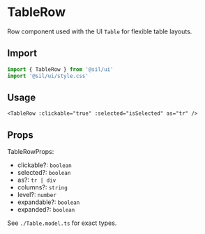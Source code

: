 # TableRow

Row component used with the UI `Table` for flexible table layouts.

## Import

```ts
import { TableRow } from '@sil/ui'
import '@sil/ui/style.css'
```

## Usage

```vue
<TableRow :clickable="true" :selected="isSelected" as="tr" />
```

## Props

TableRowProps:
- clickable?: `boolean`
- selected?: `boolean`
- as?: `tr | div`
- columns?: `string`
- level?: `number`
- expandable?: `boolean`
- expanded?: `boolean`

See `./Table.model.ts` for exact types.
